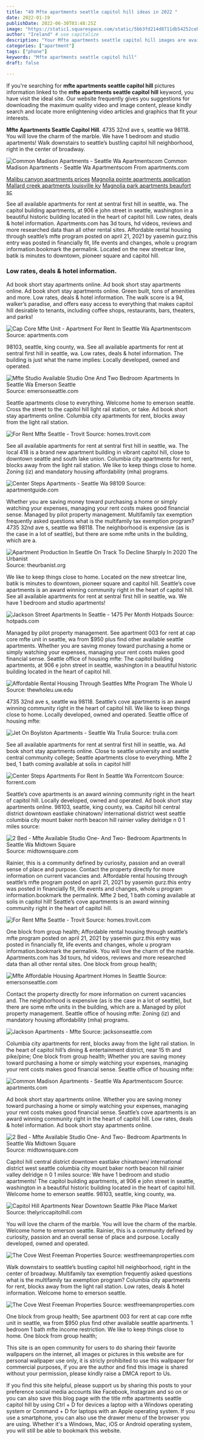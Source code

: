 ```yaml
---
title: "49 Mfte apartments seattle capitol hill ideas in 2022 "
date: 2022-01-19
publishDate: 2022-06-30T03:48:25Z
image: "https://static1.squarespace.com/static/5bb3fd214d8711db54252ceb/t/5e8f61dbf52d6509b37f113c/1586455020553/Exterior+%281%29+-+Main+Photo.jpg?format=1500w"
author: "Ireland" # use capitalize
description: "Your Mfte apartments seattle capitol hill images are available. Mfte apartments seattle capitol hill are a topic that is being searched for and liked by netizens now. You can Get the Mfte apartments seattle capitol hill files here. Download all royalty-free photos."
categories: ["apartment"]
tags: ["phone"]
keywords: "Mfte apartments seattle capitol hill"
draft: false

---
```


If you're searching for **mfte apartments seattle capitol hill** pictures information linked to the **mfte apartments seattle capitol hill** keyword, you have visit the ideal  site.  Our website frequently  gives you  suggestions  for downloading  the maximum  quality video and image  content, please kindly search and locate more enlightening video articles and graphics  that fit your interests.

**Mfte Apartments Seattle Capitol Hill**. 4735 32nd ave s, seattle wa 98118. You will love the charm of the marble. We have 1 bedroom and studio apartments! Walk downstairs to seattle’s bustling capitol hill neighborhood, right in the center of broadway.

![Common Madison Apartments - Seattle Wa Apartmentscom](https://images1.apartments.com/i2/8fVIi5hsEnWEh6IAd3c9whtJm9z9YYG_Y5pvUgiIxjI/111/common-madison-seattle-wa-primary-photo.jpg "Common Madison Apartments - Seattle Wa Apartmentscom")
Common Madison Apartments - Seattle Wa Apartmentscom From apartments.com

[Malibu canyon apartments prices](/malibu-canyon-apartments-prices/)
[Magnolia pointe apartments application](/magnolia-pointe-apartments-application/)
[Mallard creek apartments louisville ky](/mallard-creek-apartments-louisville-ky/)
[Magnolia park apartments beaufort sc](/magnolia-park-apartments-beaufort-sc/)

See all available apartments for rent at sentral first hill in seattle, wa. The capitol building apartments, at 906 e john street in seattle, washington in a beautiful historic building located in the heart of capitol hill. Low rates, deals &amp; hotel information. Apartments.com has 3d tours, hd videos, reviews and more researched data than all other rental sites. Affordable rental housing through seattle’s mfte program posted on april 21, 2021 by yasemin gurz.this entry was posted in financially fit, life events and changes, whole u program information.bookmark the permalink. Located on the new streetcar line, batik is minutes to downtown, pioneer square and capitol hill.

### Low rates, deals &amp; hotel information.

Ad book short stay apartments online. Ad book short stay apartments online. Ad book short stay apartments online. Green built, tons of amenities and more. Low rates, deals &amp; hotel information. The walk score is a 94, walker’s paradise, and offers easy access to everything that makes capitol hill desirable to tenants, including coffee shops, restaurants, bars, theaters, and parks!


![Cap Core Mfte Unit - Apartment For Rent In Seattle Wa Apartmentscom](https://images1.apartments.com/i2/V6Pv1uDTt6Eu35poZz_WYhBfUimbXUpCiz7ZNaLEQ0g/111/cap-core-mfte-unit-unit-003-seattle-wa-primary-photo.jpg "Cap Core Mfte Unit - Apartment For Rent In Seattle Wa Apartmentscom")
Source: apartments.com

98103, seattle, king county, wa. See all available apartments for rent at sentral first hill in seattle, wa. Low rates, deals &amp; hotel information. The building is just what the name implies: Locally developed, owned and operated.

![Mfte Studio Available Studio One And Two Bedroom Apartments In Seattle Wa Emerson Seattle](https://emersonseattle.com/assets/images/cache/floorplan_banner2-5fe0751ae218e2163ed37ba45f792575.jpg "Mfte Studio Available Studio One And Two Bedroom Apartments In Seattle Wa Emerson Seattle")
Source: emersonseattle.com

Seattle apartments close to everything. Welcome home to emerson seattle. Cross the street to the capitol hill light rail station, or take. Ad book short stay apartments online. Columbia city apartments for rent, blocks away from the light rail station.

![For Rent Mfte Seattle - Trovit](https://img-us-1.trovit.com/e1q6w1v1F1LM/e1q6w1v1F1LM.1_11.jpg "For Rent Mfte Seattle - Trovit")
Source: homes.trovit.com

See all available apartments for rent at sentral first hill in seattle, wa. The local 418 is a brand new apartment building in vibrant capitol hill, close to downtown seattle and south lake union. Columbia city apartments for rent, blocks away from the light rail station. We like to keep things close to home. Zoning (iz) and mandatory housing affordability (mha) programs.

![Center Steps Apartments - Seattle Wa 98109](https://rentpath-res.cloudinary.com/$img_current/t_3x2_jpg_xl/c4c7ffbaea69c38c54858f7bc4f6e4d6 "Center Steps Apartments - Seattle Wa 98109")
Source: apartmentguide.com

Whether you are saving money toward purchasing a home or simply watching your expenses, managing your rent costs makes good financial sense. Managed by pilot property management. Multifamily tax exemption frequently asked questions what is the multifamily tax exemption program? 4735 32nd ave s, seattle wa 98118. The neighborhood is expensive (as is the case in a lot of seattle), but there are some mfte units in the building, which are a.

![Apartment Production In Seattle On Track To Decline Sharply In 2020 The Urbanist](https://i2.wp.com/www.theurbanist.org/wp-content/uploads/2020/08/Webp.net-resizeimage.jpg?fit=1200%2C900&amp;ssl=1 "Apartment Production In Seattle On Track To Decline Sharply In 2020 The Urbanist")
Source: theurbanist.org

We like to keep things close to home. Located on the new streetcar line, batik is minutes to downtown, pioneer square and capitol hill. Seattle’s cove apartments is an award winning community right in the heart of capitol hill. See all available apartments for rent at sentral first hill in seattle, wa. We have 1 bedroom and studio apartments!

![Jackson Street Apartments In Seattle - 1475 Per Month Hotpads](https://photonet.hotpads.com/search/listingPhoto/Postlets/sj0w9hmxfpwg/0001_2059012613_large.jpg "Jackson Street Apartments In Seattle - 1475 Per Month Hotpads")
Source: hotpads.com

Managed by pilot property management. See apartment 003 for rent at cap core mfte unit in seattle, wa from $950 plus find other available seattle apartments. Whether you are saving money toward purchasing a home or simply watching your expenses, managing your rent costs makes good financial sense. Seattle office of housing mfte: The capitol building apartments, at 906 e john street in seattle, washington in a beautiful historic building located in the heart of capitol hill.

![Affordable Rental Housing Through Seattles Mfte Program The Whole U](https://thewholeu.uw.edu/wp-content/uploads/AffordableHousingImage.png "Affordable Rental Housing Through Seattles Mfte Program The Whole U")
Source: thewholeu.uw.edu

4735 32nd ave s, seattle wa 98118. Seattle’s cove apartments is an award winning community right in the heart of capitol hill. We like to keep things close to home. Locally developed, owned and operated. Seattle office of housing mfte:

![Jet On Boylston Apartments - Seattle Wa Trulia](https://www.trulia.com/pictures/thumbs_5/zillowstatic/fp/cfbd2b80746ed6e6c85a08663cf85162-full.jpg "Jet On Boylston Apartments - Seattle Wa Trulia")
Source: trulia.com

See all available apartments for rent at sentral first hill in seattle, wa. Ad book short stay apartments online. Close to seattle university and seattle central community college; Seattle apartments close to everything. Mfte 2 bed, 1 bath coming available at solis in capitol hill!

![Center Steps Apartments For Rent In Seattle Wa Forrentcom](https://images1.forrent.com/i2/tBpe9h2jQR4MjNQCYpCUBDoc_DFQop3sHRHDbQ-PrXY/117/image.jpg "Center Steps Apartments For Rent In Seattle Wa Forrentcom")
Source: forrent.com

Seattle’s cove apartments is an award winning community right in the heart of capitol hill. Locally developed, owned and operated. Ad book short stay apartments online. 98103, seattle, king county, wa. Capitol hill central district downtown eastlake chinatown/ international district west seattle columbia city mount baker north beacon hill rainier valley delridge n 0 1 miles source:

![2 Bed - Mfte Available Studio One- And Two- Bedroom Apartments In Seattle Wa Midtown Square](https://midtownsquare.com/assets/images/cache/MFTE-6636caa084627062a87fdb48aaec5674.jpg "2 Bed - Mfte Available Studio One- And Two- Bedroom Apartments In Seattle Wa Midtown Square")
Source: midtownsquare.com

Rainier, this is a community defined by curiosity, passion and an overall sense of place and purpose. Contact the property directly for more information on current vacancies and. Affordable rental housing through seattle’s mfte program posted on april 21, 2021 by yasemin gurz.this entry was posted in financially fit, life events and changes, whole u program information.bookmark the permalink. Mfte 2 bed, 1 bath coming available at solis in capitol hill! Seattle’s cove apartments is an award winning community right in the heart of capitol hill.

![For Rent Mfte Seattle - Trovit](https://img-us-1.trovit.com/121sW1R1N_b1-/121sW1R1N_b1-.1_11.jpg "For Rent Mfte Seattle - Trovit")
Source: homes.trovit.com

One block from group health; Affordable rental housing through seattle’s mfte program posted on april 21, 2021 by yasemin gurz.this entry was posted in financially fit, life events and changes, whole u program information.bookmark the permalink. You will love the charm of the marble. Apartments.com has 3d tours, hd videos, reviews and more researched data than all other rental sites. One block from group health;

![Mfte Affordable Housing Apartment Homes In Seattle](https://emersonseattle.com/assets/images/cache/Emerson-Seattle-2nd-Shoot-POI-0011-d8e388a1f67c75f5d76509b74146d545.jpg "Mfte Affordable Housing Apartment Homes In Seattle")
Source: emersonseattle.com

Contact the property directly for more information on current vacancies and. The neighborhood is expensive (as is the case in a lot of seattle), but there are some mfte units in the building, which are a. Managed by pilot property management. Seattle office of housing mfte: Zoning (iz) and mandatory housing affordability (mha) programs.

![Jackson Apartments - Mfte](https://jacksonseattle.com/getattachment/Mfte/MFTE-1.jpg.aspx?lang=en-US&amp;width=900&amp;height=600&amp;ext=.jpg "Jackson Apartments - Mfte")
Source: jacksonseattle.com

Columbia city apartments for rent, blocks away from the light rail station. In the heart of capitol hill’s dining &amp; entertainment district, near 15 th and pike/pine; One block from group health; Whether you are saving money toward purchasing a home or simply watching your expenses, managing your rent costs makes good financial sense. Seattle office of housing mfte:

![Common Madison Apartments - Seattle Wa Apartmentscom](https://images1.apartments.com/i2/8fVIi5hsEnWEh6IAd3c9whtJm9z9YYG_Y5pvUgiIxjI/111/common-madison-seattle-wa-primary-photo.jpg "Common Madison Apartments - Seattle Wa Apartmentscom")
Source: apartments.com

Ad book short stay apartments online. Whether you are saving money toward purchasing a home or simply watching your expenses, managing your rent costs makes good financial sense. Seattle’s cove apartments is an award winning community right in the heart of capitol hill. Low rates, deals &amp; hotel information. Ad book short stay apartments online.

![2 Bed - Mfte Available Studio One- And Two- Bedroom Apartments In Seattle Wa Midtown Square](https://midtownsquare.com/assets/images/cache/midtown-resized-kitchen23-8c6ad9c5c8fbd8851d1401471bcd2ae3.jpg "2 Bed - Mfte Available Studio One- And Two- Bedroom Apartments In Seattle Wa Midtown Square")
Source: midtownsquare.com

Capitol hill central district downtown eastlake chinatown/ international district west seattle columbia city mount baker north beacon hill rainier valley delridge n 0 1 miles source: We have 1 bedroom and studio apartments! The capitol building apartments, at 906 e john street in seattle, washington in a beautiful historic building located in the heart of capitol hill. Welcome home to emerson seattle. 98103, seattle, king county, wa.

![Capitol Hill Apartments Near Downtown Seattle Pike Place Market](https://g5-assets-cld-res.cloudinary.com/image/upload/x_61,y_0,h_593,w_847,c_crop/q_auto,f_auto,fl_lossy,c_fill,g_center,h_1400,w_2000/v1606325080/g5/g5-c-ibsddh6p-pillar-properties-client/g5-cl-55us94ubz-the-lyric-capitol-hill/services/Lyric_drxqrj.jpg "Capitol Hill Apartments Near Downtown Seattle Pike Place Market")
Source: thelyriccapitolhill.com

You will love the charm of the marble. You will love the charm of the marble. Welcome home to emerson seattle. Rainier, this is a community defined by curiosity, passion and an overall sense of place and purpose. Locally developed, owned and operated.

![The Cove West Freeman Properties](https://images.squarespace-cdn.com/content/v1/5bb3fd214d8711db54252ceb/1538675021769-C3189MMW4GIIZ8SU19EG/Cove+Apartments+Seattle?format=1500w "The Cove West Freeman Properties")
Source: westfreemanproperties.com

Walk downstairs to seattle’s bustling capitol hill neighborhood, right in the center of broadway. Multifamily tax exemption frequently asked questions what is the multifamily tax exemption program? Columbia city apartments for rent, blocks away from the light rail station. Low rates, deals &amp; hotel information. Welcome home to emerson seattle.

![The Cove West Freeman Properties](https://static1.squarespace.com/static/5bb3fd214d8711db54252ceb/t/5e8f61dbf52d6509b37f113c/1586455020553/Exterior+%281%29+-+Main+Photo.jpg?format=1500w "The Cove West Freeman Properties")
Source: westfreemanproperties.com

One block from group health; See apartment 003 for rent at cap core mfte unit in seattle, wa from $950 plus find other available seattle apartments. 1 bedroom 1 bath mfte income restriction. We like to keep things close to home. One block from group health;

This site is an open community for users to do sharing their favorite wallpapers on the internet, all images or pictures in this website are for personal wallpaper use only, it is stricly prohibited to use this wallpaper for commercial purposes, if you are the author and find this image is shared without your permission, please kindly raise a DMCA report to Us.

If you find this site helpful, please support us by sharing this posts to your preference social media accounts like Facebook, Instagram and so on or you can also save this blog page with the title mfte apartments seattle capitol hill by using Ctrl + D for devices a laptop with a Windows operating system or Command + D for laptops with an Apple operating system. If you use a smartphone, you can also use the drawer menu of the browser you are using. Whether it's a Windows, Mac, iOS or Android operating system, you will still be able to bookmark this website.
